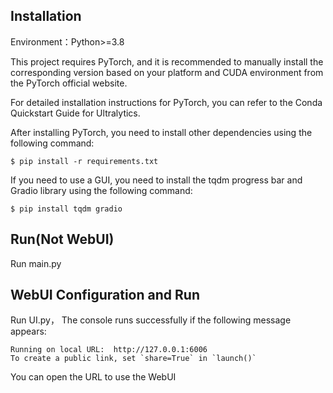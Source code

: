 ## Installation
Environment：Python>=3.8

This project requires PyTorch, and it is recommended to manually install the corresponding version based on your platform and CUDA environment from the PyTorch official website.

For detailed installation instructions for PyTorch, you can refer to the Conda Quickstart Guide for Ultralytics.

After installing PyTorch, you need to install other dependencies using the following command:

```shell
$ pip install -r requirements.txt
```

If you need to use a GUI, you need to install the tqdm progress bar and Gradio library using the following command:

```shell
$ pip install tqdm gradio
```

## Run(Not WebUI)

Run main.py

## WebUI Configuration and Run

Run UI.py，
The console runs successfully if the following message appears:
```shell
Running on local URL:  http://127.0.0.1:6006
To create a public link, set `share=True` in `launch()`
```
You can open the URL to use the WebUI

